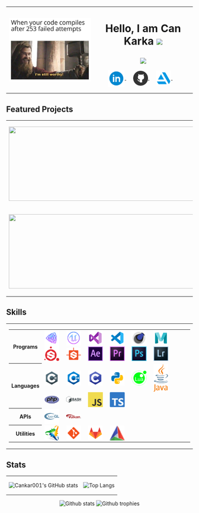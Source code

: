 <table>
  <tr>
    <td><img align="left" src="assets/meme.png" width="300" /></td>
    <td>
      <h1>
      <p align = "center">
        Hello, I am Can Karka
        <img src="https://media.giphy.com/media/hvRJCLFzcasrR4ia7z/giphy.gif" width="28">
      </p>
      </h1>
        <p align = "center">
          <img src = "https://readme-typing-svg.herokuapp.com?color=6AF700&center=true&vCenter=true&width=500&lines=Game+engine+lead+developer;Python+backend+developer+@+CGI;10+years+of+experience">
        </p>
      <p align = "center">
      <a href="https://www.linkedin.com/in/can-karka-45531a186/" target="_blank">
        <img align="center" alt="LinkedIn" width="45px" src="assets/linkedin.png" />
      </a>&nbsp;&nbsp;&nbsp;&nbsp;
      <a href="https://github.com/Cankar001" target="_blank">
        <img align="center" alt="GitHub" width="40px" src="assets/github.png" />
      </a>&nbsp;&nbsp;&nbsp;&nbsp;
      <a href="https://www.artstation.com/cankarka" target="_blank">
        <img align="center" alt="ArtStation" width="40px" src="assets/artstation.png" />
      </a>&nbsp;&nbsp;&nbsp;&nbsp;
      </p>
    </td>
  </tr>
</table>

## Featured Projects

<table>
  <tr>
    <td>
      <p align=center>
        <a href="https://github.com/HighLo-Engine/HighLo-Engine" target="_blank">
          <img width="500em" height="200px" src="https://github-readme-stats-cankar001.vercel.app/api/pin/?username=HighLo-Engine&repo=HighLo-Engine&theme=radical"/>
        </a>
      </p>
    </td>
    <td>
      <p align=center>
        <a href="https://github.com/Cankar001/TabPorter" target="_blank">
          <img width="500em" height="200px" src="https://github-readme-stats-cankar001.vercel.app/api/pin/?username=Cankar001&repo=TabPorter&theme=radical"/>
        </a>
      </p>
    </td>
  </tr>
  <tr>
    <td>
      <p align=center>
        <a href="https://github.com/Cankar001/ThePapageiBot" target="_blank">
          <img width="500px" height="200px" src="https://github-readme-stats-cankar001.vercel.app/api/pin/?username=Cankar001&repo=ThePapageiBot&theme=radical"/>
        </a>
      </p>
    </td>
    <td>
      <p align=center>
        <a href="https://github.com/Cankar001/SafeChat" target="_blank">
          <img width="500px" height="200px" src="https://github-readme-stats-cankar001.vercel.app/api/pin/?username=Cankar001&repo=SafeChat&theme=radical"/>
        </a>
      </p>
    </td>
  </tr>
</table>

## Skills

<table>
  <tr>
    <td>
      <p>
      <table>
        <tr>
          <th><center>Programs</center></th>
          <td>
            <img align="center" alt="Unity" width="40px" src="assets/unity.png"/>&nbsp;&nbsp;&nbsp;&nbsp;
            <img align="center" alt="UE" width="40px" src="assets/ue.png"/>&nbsp;&nbsp;&nbsp;&nbsp;
            <img align="center" alt="VS" width="40px" src="assets/visualstudio.png"/>&nbsp;&nbsp;&nbsp;&nbsp;
            <img align="center" alt="VSCode" width="40px" src="assets/vscode.png"/>&nbsp;&nbsp;&nbsp;&nbsp;
            <img align="center" alt="Cinema 4D" width="40px" src="assets/cinema-4d.png"/>&nbsp;&nbsp;&nbsp;&nbsp;
            <img align="center" alt="Maya" width="40px" src="assets/maya.png"/>&nbsp;&nbsp;&nbsp;&nbsp;
            <img align="center" alt="Substance Painter" width="40px" src="assets/substance-painter.svg"/>&nbsp;&nbsp;&nbsp;&nbsp;
            <img align="center" alt="Substance Designer" width="40px" src="assets/substance-designer.svg"/>&nbsp;&nbsp;&nbsp;&nbsp;
            <img align="center" alt="After Effects" width="40px" src="assets/after-effects-2019.svg"/>&nbsp;&nbsp;&nbsp;&nbsp;
            <img align="center" alt="Premiere Pro" width="40px" src="assets/premiere-cc.svg"/>&nbsp;&nbsp;&nbsp;&nbsp;
            <img align="center" alt="Photoshop" width="40px" src="assets/photoshop-cc-4.svg"/>&nbsp;&nbsp;&nbsp;&nbsp;
            <img align="center" alt="Lightroom" width="40px" src="assets/lightroom-cc.svg"/>&nbsp;&nbsp;&nbsp;&nbsp;
          </td>
        </tr>
        <tr>
          <th><center>Languages</center></th>
          <td>
            <img align="center" alt="C#" width="40px" src="assets/csharp.png"/>&nbsp;&nbsp;&nbsp;&nbsp;
            <img align="center" alt="C++" width="40px" src="assets/cpp.png"/>&nbsp;&nbsp;&nbsp;&nbsp;
            <img align="center" alt="C" width="40px" src="assets/c.png"/>&nbsp;&nbsp;&nbsp;&nbsp;
            <img align="center" alt="Python" width="40px" src="assets/python.png"/>&nbsp;&nbsp;&nbsp;&nbsp;
            <img align="center" alt="Lua" width="40px" src="assets/lua.png"/>&nbsp;&nbsp;&nbsp;&nbsp;
            <img align="center" alt="Java" width="40px" src="assets/java.png"/>&nbsp;&nbsp;&nbsp;&nbsp;
            <img align="center" alt="PHP" width="40px" src="assets/php.png"/>&nbsp;&nbsp;&nbsp;&nbsp;
            <img align="center" alt="Bash" width="40px" src="assets/bash.png"/>&nbsp;&nbsp;&nbsp;&nbsp;
            <img align="center" alt="Javascript" width="40px" src="assets/javascript.png"/>&nbsp;&nbsp;&nbsp;&nbsp;
            <img align="center" alt="Typescript" width="40px" src="assets/ts.png"/>&nbsp;&nbsp;&nbsp;&nbsp;
          </td>
        </tr>
        <tr>
          <th><center>APIs</center></th>
          <td>
            <img align="center" alt="OpenGL" width="40px" src="assets/opengl.png"/>&nbsp;&nbsp;&nbsp;&nbsp;
            <img align="center" alt="Vulkan" width="40px" src="assets/vulkan.svg"/>&nbsp;&nbsp;&nbsp;&nbsp;
          </td>
        </tr>
        <tr>
          <th><center>Utilities</center></th>
          <td>
            <img align="center" alt="Premake" width="40px" src="assets/premake.png"/>&nbsp;&nbsp;&nbsp;&nbsp;
            <img align="center" alt="Git" width="40px" src="assets/git.png"/>&nbsp;&nbsp;&nbsp;&nbsp;
            <img align="center" alt="GitLab" width="40px" src="assets/gitlab.png"/>&nbsp;&nbsp;&nbsp;&nbsp;
            <img align="center" alt="Cmake" width="40px" src="assets/cmake.png"/>&nbsp;&nbsp;&nbsp;&nbsp;
          </td>
        </tr>
      </table>
      </p>
    </td>
  </tr>
</table>

## Stats

<table>
  <tr>
    <td>
      <p align=center>
        <img src="https://github-readme-stats.vercel.app/api?username=cankar001&theme=github_dark" alt="Cankar001's GitHub stats" />
      </p>
    </td>
    <td>
      <p align="center">
        <img src="https://github-readme-stats.vercel.app/api/top-langs/?username=cankar001&layout=compact&langs_count=10&theme=github_dark" alt="Top Langs" />
      </p>
    </td>
  </tr>
</table>

<p align="center">
  <img src="https://github-profile-summary-cards.vercel.app/api/cards/profile-details?username=Cankar001&theme=radical" alt="Github stats" />
  <img src="https://github-trophies-wheat.vercel.app/?username=Cankar001&theme=radical" alt="Github trophies" />
</p>
